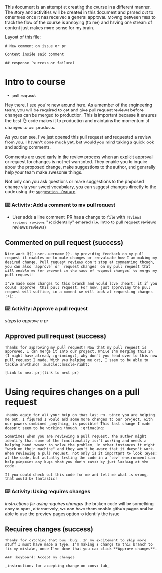 This document is an attempt at creating the course in a different manner. The story and activities will be created in this document and parsed out to other files once it has received a general approval. Moving between files to track the flow of the course is annoying (to me) and having one stream of content just makes more sense for my brain. 

Layout of this file:

```
# New comment on issue or pr

Content inside said comment

## response (success or failure)

```

# Intro to course
  - pull request

   Hey there, I see you're new around here. As a member of the engineering team, you will be required to get and give pull request reviews before changes can be merged to production. This is important because it ensures the best :ok_hand: code makes it to production and maintains the momentum of changes to our products.
   
   As you can see, I've just opened this pull request and requested a review from you. I haven't done much yet, but would you mind taking a quick look and adding comments.

   Comments are used early in the review process when an explicit approval or request for changes is not yet warranted. They enable you to inquire about the proposed change, make suggestions to the author, and generally help your team make awesome things.

   Not only can you ask questions or make suggestions to the proposed change via your sweet vocabulary, you can suggest changes directly to the code using the [```suggestion ``` feature](https://team.githubapp.com/posts/31384). 

   ### :keyboard: Activity: Add a comment to my pull request
   
   - User adds a line comment: PR has a change to `file` with `reviews reviews reviews` "accidentally" entered (i.e. Intro to pull request reviews reviews reviews)

## Commented on pull request (success) 

    Nice work @{{ user.username }}, by providing feedback on my pull request it enables me to make changes or reevaluate how I am making my desired change. Pull request reviews don't stop at commenting though, you can also `approve` or `request changes` on my pull request that will enable me (or prevent in the case of request changes) to merge my pull request!

    I've made some changes to this branch and would love :heart: it if you could `approve` this pull request. For now, just approving the pull request will suffice, in a moment we will look at requesting changes :+1:.

   ### :keyboard: Activity: Approve a pull request

   _steps to approve a pr_

## Approved pull request (success)

    Thanks for approving my pull request! Now that my pull request is approved, I can merge it into our project. While I'm merging this in (I might have already :grinning:), why don't you head over to this new pull request I made. With you helping me out, I seem to be able to tackle anything! :muscle::muscle-right:

    [Link to next pr](link to next pr)

# Using requires changes on a pull request

    Thanks again for all your help on that last PR. Since you are helping me out, I figured I would add some more changes to our project, with our powers combined _anything_ is possible! This last change I made doesn't seem to be working though. :grimacing: 

    Sometimes when you are reviewing a pull request, the author might identify that some of the functionality isn't working and needs a helping hand :wave: to solve the problem, in other instances it might "work on their machine" and they won't be aware that it doesn't work. When reviewing a pull request, not only is it important to look :eyes: at the code, but actually testing the code in a `dev` environment can help pinpoint any bugs that you don't catch by just looking at the code. 

    If you could check out this code for me and tell me what is wrong, that would be fantastic! 

   ### :keyboard: Activity: Using requires changes

   _instructions for using requires changes_ the broken code will be something easy to spot , alternatively, we can have them enable github pages and be able to use the preview pages option to identify the issue

## Requires changes (success)

    Thanks for catching that bug :bug:. In my excitement to ship more stuff I must have made a type. I'm making a change to this branch to fix my mistake, once I've done that you can click **Approve changes**. 

    ### :keyboard: Accept my changes

    _instructions for accepting change on convo tab_

# 